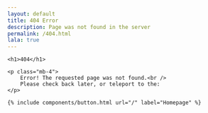 ```yaml
---
layout: default
title: 404 Error
description: Page was not found in the server
permalink: /404.html
lala: true
---
```


<div class="thank-you">

    <h1>404</h1>

    <p class="mb-4">
    	Error! The requested page was not found.<br />
    	Please check back later, or teleport to the:
    </p>

    {% include components/button.html url="/" label="Homepage" %}

</div>
